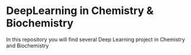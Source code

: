 # DeepLearning in Chemistry & Biochemistry
 In this repository you will find several Deep Learning project in Chemistry and Biochemistry
